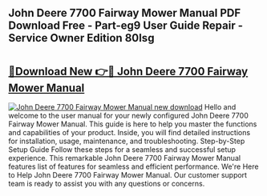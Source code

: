 ## John Deere 7700 Fairway Mower Manual PDF Download Free - Part-eg9 User Guide Repair - Service Owner Edition 80Isg

# <h2><a href="http://bc92894.oget.top/?id=John+Deere+7700+Fairway+Mower+Manual">🔗Download New 👉🔴 John Deere 7700 Fairway Mower Manual</a></h2>

[![John Deere 7700 Fairway Mower Manual new download](https://i.imgur.com/5g1atiW.png)](http://bc92894.oget.top/?id=John+Deere+7700+Fairway+Mower+Manual)
Hello and welcome to the user manual for your newly configured John Deere 7700 Fairway Mower Manual. This guide is here to help you master the functions and capabilities of your product. Inside, you will find detailed instructions for installation, usage, maintenance, and troubleshooting. Step-by-Step Setup Guide Follow these steps for a seamless and successful setup experience. This remarkable John Deere 7700 Fairway Mower Manual features list of features for seamless and efficient performance. We're Here to Help John Deere 7700 Fairway Mower Manual. Our customer support team is ready to assist you with any questions or concerns.
